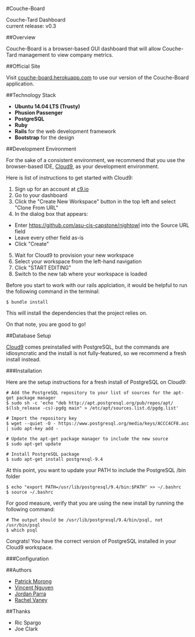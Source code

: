 #Couche-Board

Couche-Tard Dashboard  
current release: v0.3

##Overview

Couche-Board is a browser-based GUI dashboard that will allow Couche-Tard management to view company metrics.

##Official Site

Visit [couche-board.herokuapp.com](https://couche-board.herokuapp.com) to use our version of the Couche-Board application.

##Technology Stack
* **Ubuntu 14.04 LTS (Trusty)**
* **Phusion Passenger**
* **PostgreSQL**
* **Ruby**
* **Rails** for the web development framework
* **Bootstrap** for the design
 
##Development Environment

For the sake of a consistent environment, we recommend that you use the browser-based IDE, [Cloud9](https://c9.io/), as your development environment.

Here is list of instructions to get started with Cloud9:

1. Sign up for an account at [c9.io](https://c9.io/)
2. Go to your dashboard
3. Click the "Create New Workspace" button in the top left and select "Clone From URL"
4. In the dialog box that appears:
 * Enter https://github.com/asu-cis-capstone/nightowl into the Source URL field
 * Leave every other field as-is
 * Click "Create"
5. Wait for Cloud9 to provision your new workspace
6. Select your workspace from the left-hand navigation
7. Click "START EDITING"
8. Switch to the new tab where your workspace is loaded
   
Before you start to work with our rails applciation, it would be helpful to run the following command in the terminal:
```
$ bundle install
```
This will install the dependencies that the project relies on.

On that note, you are good to go!

##Database Setup

[Cloud9](https://c9.io/) comes preinstalled with PostgreSQL, but the commands are idiosyncratic and the install is not fully-featured, so we recommend a fresh install instead.

###Installation

Here are the setup instructions for a fresh install of PostgreSQL on Cloud9:

```
# Add the PostgreSQL repository to your list of sources for the apt-get package manager
$ sudo sh -c 'echo "deb http://apt.postgresql.org/pub/repos/apt/ $(lsb_release -cs)-pgdg main" > /etc/apt/sources.list.d/pgdg.list'

# Import the repository key
$ wget --quiet -O - https://www.postgresql.org/media/keys/ACCC4CF8.asc | sudo apt-key add -

# Update the apt-get package manager to include the new source
$ sudo apt-get update

# Install PostgreSQL package
$ sudo apt-get install postgresql-9.4
```

At this point, you want to update your PATH to include the PostgreSQL /bin folder
```
$ echo "export PATH=/usr/lib/postgresql/9.4/bin:$PATH" >> ~/.bashrc
$ source ~/.bashrc
```

For good measure, verify that you are using the new install by running the following command:
```
# The output should be /usr/lib/postgresql/9.4/bin/psql, not /usr/bin/psql
$ which psql
```

Congrats! You have the correct version of PostgreSQL installed in your Cloud9 workspace.

###Configuration

##Authors

* [Patrick Morong](https:github.com/pmorong)  
* [Vincent Nguyen](https:github.com/vietcent)  
* [Jordan Parra](https:github.com/Jordan-Parra)  
* [Rachel Vaney](https:github.com/theroguemuppet)


##Thanks

* Ric Spargo
* Joe Clark



